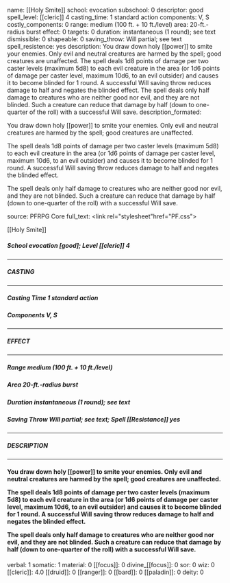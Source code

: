 name: [[Holy Smite]]
school: evocation
subschool: 0
descriptor: good
spell_level: [[cleric]] 4
casting_time: 1 standard action
components: V, S
costly_components: 0
range: medium (100 ft. + 10 ft./level)
area: 20-ft.-radius burst
effect: 0
targets: 0
duration: instantaneous (1 round); see text
dismissible: 0
shapeable: 0
saving_throw: Will partial; see text
spell_resistence: yes
description: You draw down holy [[power]] to smite your enemies. Only evil and neutral creatures are harmed by the spell; good creatures are unaffected.  The spell deals 1d8 points of damage per two caster levels (maximum 5d8) to each evil creature in the area (or 1d6 points of damage per caster level, maximum 10d6, to an evil outsider) and causes it to become blinded for 1 round. A successful Will saving throw reduces damage to half and negates the blinded effect.  The spell deals only half damage to creatures who are neither good nor evil, and they are not blinded. Such a creature can reduce that damage by half (down to one-quarter of the roll) with a successful Will save.
description_formated: <p>You draw down holy [[power]] to smite your enemies. Only evil and neutral creatures are harmed by the spell; good creatures are unaffected.</p><p>The spell deals 1d8 points of damage per two caster levels (maximum 5d8) to each evil creature in the area (or 1d6 points of damage per caster level, maximum 10d6, to an evil outsider) and causes it to become blinded for 1 round. A successful Will saving throw reduces damage to half and negates the blinded effect.</p><p>The spell deals only half damage to creatures who are neither good nor evil, and they are not blinded. Such a creature can reduce that damage by half (down to one-quarter of the roll) with a successful Will save.</p>
source: PFRPG Core
full_text: <link rel="stylesheet"href="PF.css"><div class="heading"><p class="alignleft">[[Holy Smite]]</p><div style="clear: both;"></div></div><div><h5><b>School </b>evocation [good]; <b>Level </b>[[cleric]] 4</h5></div><hr/><div><h5><b>CASTING</b></h5></div><hr/><div><h5><b>Casting Time </b>1 standard action</h5><h5><b>Components </b>V, S</h5></div><hr/><div><h5><b>EFFECT</b></h5></div><hr/><div><h5><b>Range </b>medium (100 ft. + 10 ft./level)</h5><h5><b>Area </b>20-ft.-radius burst</h5><h5><b>Duration </b>instantaneous (1 round); see text</h5><h5><b>Saving Throw </b>Will partial; see text; <b>Spell [[Resistance]] </b>yes</h5></div><hr/><div><h5><b>DESCRIPTION</b></h5></div><hr/><div><h4><p>You draw down holy [[power]] to smite your enemies. Only evil and neutral creatures are harmed by the spell; good creatures are unaffected.</p><p>The spell deals 1d8 points of damage per two caster levels (maximum 5d8) to each evil creature in the area (or 1d6 points of damage per caster level, maximum 10d6, to an evil outsider) and causes it to become blinded for 1 round. A successful Will saving throw reduces damage to half and negates the blinded effect.</p><p>The spell deals only half damage to creatures who are neither good nor evil, and they are not blinded. Such a creature can reduce that damage by half (down to one-quarter of the roll) with a successful Will save.</p></h4></div>
verbal: 1
somatic: 1
material: 0
[[focus]]: 0
divine_[[focus]]: 0
sor: 0
wiz: 0
[[cleric]]: 4.0
[[druid]]: 0
[[ranger]]: 0
[[bard]]: 0
[[paladin]]: 0
deity: 0
